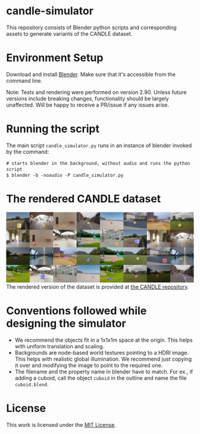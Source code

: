 # candle-simulator
This repository consists of Blender python scripts and corresponding assets to generate variants of the CANDLE dataset.

# Environment Setup
Download and install [Blender](https://www.blender.org/). Make sure that it's accessible from the command line. 

Note: Tests and rendering were performed on version 2.90. Unless future versions include breaking changes, functionality should be largely unaffected. Will be happy to receive a PR/issue if any issues arise.

# Running the script
The main script `candle_simulator.py` runs in an instance of blender invoked by the command:
```
# starts blender in the background, without audio and runs the python script
$ blender -b -noaudio -P candle_simulator.py
```

# The rendered CANDLE dataset
![CANDLE grid](./sample_images/grid.png)
The rendered version of the dataset is provided at [the CANDLE repository](https://causal-disentanglement.github.io/CANDLE/).

# Conventions followed while designing the simulator
- We recommend the objects fit in a 1x1x1m space at the origin. This helps with uniform translation and scaling.
- Backgrounds are node-based world textures pointing to a HDRI image. This helps with realistic global illumination. We recommend just copying it over and modifying the image to point to the required one.
- The filename and the property name in blender have to match. For ex., if adding a cuboid, call the object `cuboid` in the outline and name the file `cuboid.blend`.

# License
This work is licensed under the [MIT License](https://choosealicense.com/licenses/mit/).
